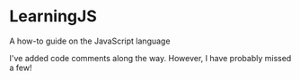 # LearningJS
A how-to guide on the JavaScript language

I've added code comments along the way. However, I have probably missed a few!


